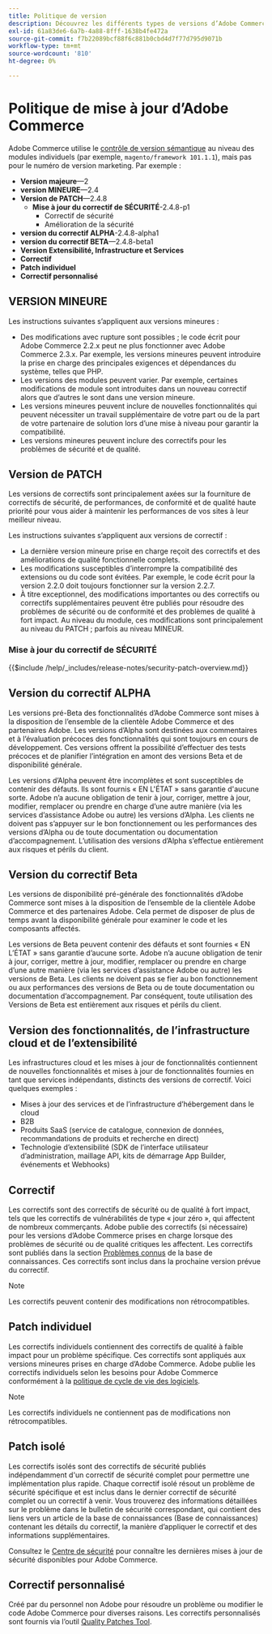 ```yaml
---
title: Politique de version
description: Découvrez les différents types de versions d’Adobe Commerce.
exl-id: 61a83de6-6a7b-4a88-8fff-1638b4fe472a
source-git-commit: f7b22089bcf88f6c881b0cbd4d7f77d795d9071b
workflow-type: tm+mt
source-wordcount: '810'
ht-degree: 0%

---
```


# Politique de mise à jour d’Adobe Commerce

Adobe Commerce utilise le [contrôle de version sémantique](https://semver.org/) au niveau des modules individuels (par exemple, `magento/framework 101.1.1`), mais pas pour le numéro de version marketing. Par exemple :

- **Version majeure**—2
- **version MINEURE**—2.4
- **Version de PATCH**—2.4.8
   - **Mise à jour du correctif de SÉCURITÉ**-2.4.8-p1
      - Correctif de sécurité
      - Amélioration de la sécurité
- **version du correctif ALPHA**-2.4.8-alpha1
- **version du correctif BETA**—2.4.8-beta1
- **Version Extensibilité, Infrastructure et Services**
- **Correctif**
- **Patch individuel**
- **Correctif personnalisé**

## VERSION MINEURE

Les instructions suivantes s’appliquent aux versions mineures :

- Des modifications avec rupture sont possibles ; le code écrit pour Adobe Commerce 2.2.x peut ne plus fonctionner avec Adobe Commerce 2.3.x. Par exemple, les versions mineures peuvent introduire la prise en charge des principales exigences et dépendances du système, telles que PHP.
- Les versions des modules peuvent varier. Par exemple, certaines modifications de module sont introduites dans un nouveau correctif alors que d’autres le sont dans une version mineure.
- Les versions mineures peuvent inclure de nouvelles fonctionnalités qui peuvent nécessiter un travail supplémentaire de votre part ou de la part de votre partenaire de solution lors d’une mise à niveau pour garantir la compatibilité.
- Les versions mineures peuvent inclure des correctifs pour les problèmes de sécurité et de qualité.

## Version de PATCH

Les versions de correctifs sont principalement axées sur la fourniture de correctifs de sécurité, de performances, de conformité et de qualité haute priorité pour vous aider à maintenir les performances de vos sites à leur meilleur niveau.

Les instructions suivantes s’appliquent aux versions de correctif :

- La dernière version mineure prise en charge reçoit des correctifs et des améliorations de qualité fonctionnelle complets.
- Les modifications susceptibles d’interrompre la compatibilité des extensions ou du code sont évitées. Par exemple, le code écrit pour la version 2.2.0 doit toujours fonctionner sur la version 2.2.7.
- À titre exceptionnel, des modifications importantes ou des correctifs ou correctifs supplémentaires peuvent être publiés pour résoudre des problèmes de sécurité ou de conformité et des problèmes de qualité à fort impact. Au niveau du module, ces modifications sont principalement au niveau du PATCH ; parfois au niveau MINEUR.

### Mise à jour du correctif de SÉCURITÉ

{{$include /help/_includes/release-notes/security-patch-overview.md}}

## Version du correctif ALPHA

Les versions pré-Beta des fonctionnalités d’Adobe Commerce sont mises à la disposition de l’ensemble de la clientèle Adobe Commerce et des partenaires Adobe. Les versions d’Alpha sont destinées aux commentaires et à l’évaluation précoces des fonctionnalités qui sont toujours en cours de développement. Ces versions offrent la possibilité d’effectuer des tests précoces et de planifier l’intégration en amont des versions Beta et de disponibilité générale.

Les versions d’Alpha peuvent être incomplètes et sont susceptibles de contenir des défauts. Ils sont fournis « EN L&#39;ÉTAT » sans garantie d&#39;aucune sorte. Adobe n’a aucune obligation de tenir à jour, corriger, mettre à jour, modifier, remplacer ou prendre en charge d’une autre manière (via les services d’assistance Adobe ou autre) les versions d’Alpha. Les clients ne doivent pas s’appuyer sur le bon fonctionnement ou les performances des versions d’Alpha ou de toute documentation ou documentation d’accompagnement. L’utilisation des versions d’Alpha s’effectue entièrement aux risques et périls du client.

## Version du correctif Beta

Les versions de disponibilité pré-générale des fonctionnalités d’Adobe Commerce sont mises à la disposition de l’ensemble de la clientèle Adobe Commerce et des partenaires Adobe. Cela permet de disposer de plus de temps avant la disponibilité générale pour examiner le code et les composants affectés.

Les versions de Beta peuvent contenir des défauts et sont fournies « EN L’ÉTAT » sans garantie d’aucune sorte. Adobe n’a aucune obligation de tenir à jour, corriger, mettre à jour, modifier, remplacer ou prendre en charge d’une autre manière (via les services d’assistance Adobe ou autre) les versions de Beta. Les clients ne doivent pas se fier au bon fonctionnement ou aux performances des versions de Beta ou de toute documentation ou documentation d’accompagnement. Par conséquent, toute utilisation des Versions de Beta est entièrement aux risques et périls du client.

## Version des fonctionnalités, de l’infrastructure cloud et de l’extensibilité

Les infrastructures cloud et les mises à jour de fonctionnalités contiennent de nouvelles fonctionnalités et mises à jour de fonctionnalités fournies en tant que services indépendants, distincts des versions de correctif. Voici quelques exemples :

- Mises à jour des services et de l’infrastructure d’hébergement dans le cloud
- B2B
- Produits SaaS (service de catalogue, connexion de données, recommandations de produits et recherche en direct)
- Technologie d’extensibilité (SDK de l’interface utilisateur d’administration, maillage API, kits de démarrage App Builder, événements et Webhooks)

## Correctif

Les correctifs sont des correctifs de sécurité ou de qualité à fort impact, tels que les correctifs de vulnérabilités de type « jour zéro », qui affectent de nombreux commerçants. Adobe publie des correctifs (si nécessaire) pour les versions d’Adobe Commerce prises en charge lorsque des problèmes de sécurité ou de qualité critiques les affectent. Les correctifs sont publiés dans la section [Problèmes connus](https://support.magento.com/hc/en-us/sections/360003869892-Known-issues-patches-attached-) de la base de connaissances. Ces correctifs sont inclus dans la prochaine version prévue du correctif.

>[!NOTE]
>
>Les correctifs peuvent contenir des modifications non rétrocompatibles.

## Patch individuel

Les correctifs individuels contiennent des correctifs de qualité à faible impact pour un problème spécifique. Ces correctifs sont appliqués aux versions mineures prises en charge d’Adobe Commerce. Adobe publie les correctifs individuels selon les besoins pour Adobe Commerce conformément à la [politique de cycle de vie des logiciels](https://www.adobe.com/content/dam/cc/en/legal/terms/enterprise/pdfs/Adobe-Commerce-Software-Lifecycle-Policy.pdf).

>[!NOTE]
>
>Les correctifs individuels ne contiennent pas de modifications non rétrocompatibles.

## Patch isolé

Les correctifs isolés sont des correctifs de sécurité publiés indépendamment d&#39;un correctif de sécurité complet pour permettre une implémentation plus rapide. Chaque correctif isolé résout un problème de sécurité spécifique et est inclus dans le dernier correctif de sécurité complet ou un correctif à venir. Vous trouverez des informations détaillées sur le problème dans le bulletin de sécurité correspondant, qui contient des liens vers un article de la base de connaissances (Base de connaissances) contenant les détails du correctif, la manière d’appliquer le correctif et des informations supplémentaires.

Consultez le [Centre de sécurité](https://helpx.adobe.com/fr/security/products/magento.html) pour connaître les dernières mises à jour de sécurité disponibles pour Adobe Commerce.

## Correctif personnalisé

Créé par du personnel non Adobe pour résoudre un problème ou modifier le code Adobe Commerce pour diverses raisons. Les correctifs personnalisés sont fournis via l’outil [Quality Patches Tool](https://experienceleague.adobe.com/fr/docs/commerce-operations/tools/quality-patches-tool/usage).

